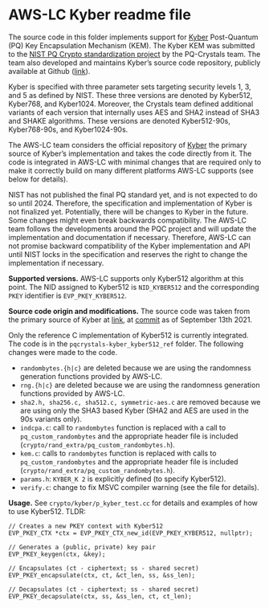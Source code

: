 # AWS-LC Kyber readme file

The source code in this folder implements support for [Kyber](https://www.pq-crystals.org/kyber/index.shtml) Post-Quantum (PQ) Key Encapsulation Mechanism (KEM). The Kyber KEM was submitted to the [NIST PQ Crypto standardization project](https://csrc.nist.gov/projects/post-quantum-cryptography/post-quantum-cryptography-standardization) by the PQ-Crystals team. The team also developed and maintains Kyber’s source code repository, publicly available at Github ([link](https://github.com/pq-crystals/kyber)).

Kyber is specified with three parameter sets targeting security levels 1, 3, and 5 as defined by NIST. These three versions are denoted by Kyber512, Kyber768, and Kyber1024. Moreover, the Crystals team defined additional variants of each version that internally uses AES and SHA2 instead of SHA3 and SHAKE algorithms. These versions are denoted Kyber512-90s, Kyber768-90s, and Kyber1024-90s.

The AWS-LC team considers the official repository of [Kyber](https://github.com/pq-crystals/kyber) the primary source of Kyber’s implementation and takes the code directly from it. The code is integrated in AWS-LC with minimal changes that are required only to make it correctly build on many different platforms AWS-LC supports (see below for details).

NIST has not published the final PQ standard yet, and is not expected to do so until 2024. Therefore, the specification and implementation of Kyber is not finalized yet. Potentially, there will be changes to Kyber in the future. Some changes might even break backwards compatibility. The AWS-LC team follows the developments around the PQC project and will update the implementation and documentation if necessary. Therefore, AWS-LC can not promise backward compatibility of the Kyber implementation and API until NIST locks in the specification and reserves the right to change the implementation if necessary.

**Supported versions.** AWS-LC supports only Kyber512 algorithm at this point. The NID assigned to Kyber512 is `NID_KYBER512` and the corresponding `PKEY` identifier is `EVP_PKEY_KYBER512`.

**Source code origin and modifications.** The source code was taken from the primary source of Kyber at [link](https://github.com/pq-crystals/kyber), at [commit](https://github.com/pq-crystals/kyber/tree/faf5c3fe33e0b61c7c8a7888dd862bf5def17ad2) as of September 13th 2021.

Only the reference C implementation of Kyber512 is currently integrated. The code is in the `pqcrystals-kyber_kyber512_ref` folder. The following changes were made to the code.

* `randombytes.{h|c}` are deleted because we are using the randomness generation functions provided by AWS-LC.
* `rng.{h|c}` are deleted because we are using the randomness generation functions provided by AWS-LC.
* `sha2.h, sha256.c, sha512.c, symmetric-aes.c` are removed because we are using only the SHA3 based Kyber (SHA2 and AES are used in the 90s variants only).
* `indcpa.c`: call to `randombytes` function is replaced with a call to `pq_custom_randombytes` and the appropriate header file is included (`crypto/rand_extra/pq_custom_randombytes.h`).
* `kem.c`: calls to `randombytes` function is replaced with calls to `pq_custom_randombytes` and the appropriate header file is included (`crypto/rand_extra/pq_custom_randombytes.h`).
* `params.h`: `KYBER_K 2` is explicitly defined (to specify Kyber512).
* `verify.c`: change to fix MSVC compiler warning (see the file for details).


**Usage.** See `crypto/kyber/p_kyber_test.cc` for details and examples of how to use Kyber512. TLDR:

```
// Creates a new PKEY context with Kyber512
EVP_PKEY_CTX *ctx = EVP_PKEY_CTX_new_id(EVP_PKEY_KYBER512, nullptr);

// Generates a (public, private) key pair
EVP_PKEY_keygen(ctx, &key);

// Encapsulates (ct - ciphertext; ss - shared secret)
EVP_PKEY_encapsulate(ctx, ct, &ct_len, ss, &ss_len);

// Decapsulates (ct - ciphertext; ss - shared secret)
EVP_PKEY_decapsulate(ctx, ss, &ss_len, ct, ct_len);
```
